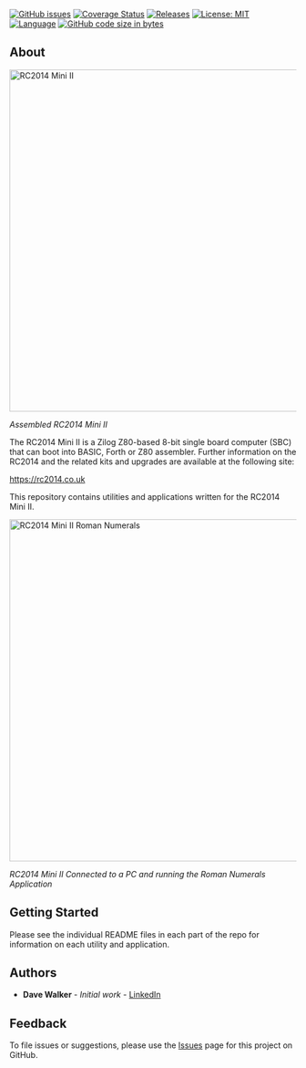 [![GitHub issues](https://img.shields.io/github/issues/davewalker5/RC2014)](https://github.com/davewalker5/RC2014/issues)
[![Coverage Status](https://coveralls.io/repos/github/davewalker5/RC2014/badge.svg?branch=master)](https://coveralls.io/github/davewalker5/RC2014?branch=master)
[![Releases](https://img.shields.io/github/v/release/davewalker5/RC2014.svg?include_prereleases)](https://github.com/davewalker5/RC2014/releases)
[![License: MIT](https://img.shields.io/badge/License-MIT-blue.svg)](https://github.com/davewalker5/RC2014/blob/master/LICENSE)
[![Language](https://img.shields.io/badge/language-c%23-blue.svg)](https://github.com/davewalker5/RC2014/)
[![GitHub code size in bytes](https://img.shields.io/github/languages/code-size/davewalker5/RC2014)](https://github.com/davewalker5/RC2014/)

## About

<img src="https://github.com/davewalker5/RC2014/blob/main/Images/rc2014-mini-ii.png" alt="RC2014 Mini II" width="600">

_Assembled RC2014 Mini II_

The RC2014 Mini II is a Zilog Z80-based 8-bit single board computer (SBC) that can boot into BASIC, Forth or Z80 assembler. Further information on the RC2014 and the related kits and upgrades are available at the following site:

https://rc2014.co.uk

This repository contains utilities and applications written for the RC2014 Mini II.

<img src="https://github.com/davewalker5/RC2014/blob/main/Images/rc2014-mini-ii-pc.png" alt="RC2014 Mini II Roman Numerals" width="600">

_RC2014 Mini II Connected to a PC and running the Roman Numerals Application_

## Getting Started

Please see the individual README files in each part of the repo for information on each utility and application.

## Authors

- **Dave Walker** - _Initial work_ - [LinkedIn](https://www.linkedin.com/in/davewalker5/)

## Feedback

To file issues or suggestions, please use the [Issues](https://github.com/davewalker5/RC2014/issues) page for this project on GitHub.
